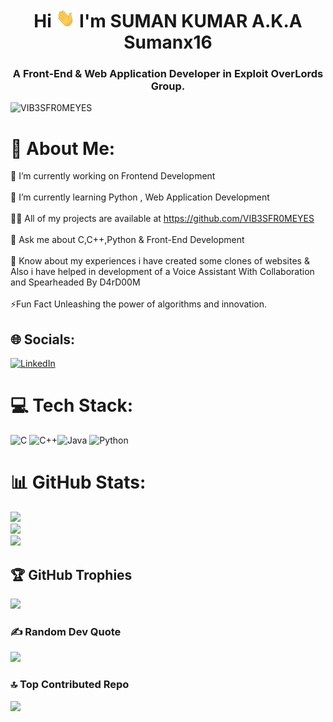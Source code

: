 <h1 align="center">Hi <img src="https://raw.githubusercontent.com/ABSphreak/ABSphreak/master/gifs/Hi.gif" height="30px"> I'm SUMAN KUMAR A.K.A Sumanx16 </h1>
<h3 align="center">A Front-End & Web Application Developer in Exploit OverLords Group. </h3>
<img src="https://github.com/VIB3SFR0MEYES/Resources_Vib3s/blob/main/SUman.jpeg" alt="VIB3SFR0MEYES" width="600" style="vertical-align: bottom;">

# 💫 About Me:
🔭 I’m currently working on Frontend Development<br><br>🌱 I’m currently learning Python , Web Application Development <br><br>👨‍💻 All of my projects are available at https://github.com/VIB3SFR0MEYES<br><br>💬 Ask me about C,C++,Python & Front-End Development<br><br>📄 Know about my experiences i have created some clones of websites & Also i have helped in development of a Voice Assistant With Collaboration and Spearheaded By D4rD00M <br><br>⚡Fun Fact Unleashing the power of algorithms and innovation.




## 🌐 Socials:
[![LinkedIn](https://img.shields.io/badge/LinkedIn-%230077B5.svg?logo=linkedin&logoColor=white)](https://www.linkedin.com/in/suman-kumar-34b031252/)

# 💻 Tech Stack:
![C](https://img.shields.io/badge/c-%2300599C.svg?style=for-the-badge&logo=c&logoColor=white) ![C++](https://img.shields.io/badge/c++-%2300599C.svg?style=for-the-badge&logo=c%2B%2B&logoColor=white)![Java](https://img.shields.io/badge/java-%23ED8B00.svg?style=for-the-badge&logo=java&logoColor=white) ![Python](https://img.shields.io/badge/python-3670A0?style=for-the-badge&logo=python&logoColor=ffdd54) 
# 📊 GitHub Stats:
![](https://github-readme-stats.vercel.app/api?username=Sumanx16&theme=dracula&hide_border=false&include_all_commits=true&count_private=true)<br/>
![](https://github-readme-streak-stats.herokuapp.com/?user=Sumanx16&theme=dracula&hide_border=false)<br/>
![](https://github-readme-stats.vercel.app/api/top-langs/?username=Sumanx16&theme=dracula&hide_border=false&include_all_commits=true&count_private=true&layout=compact)

## 🏆 GitHub Trophies
![](https://github-profile-trophy.vercel.app/?username=Sumanx16&theme=gruvbox&no-frame=false&no-bg=false&margin-w=4)

### ✍️ Random Dev Quote
![](https://quotes-github-readme.vercel.app/api?type=horizontal&theme=gruvbox)

### 🔝 Top Contributed Repo
![](https://github-contributor-stats.vercel.app/api?username=Sumanx16&limit=5&theme=dracula&combine_all_yearly_contributions=true)
